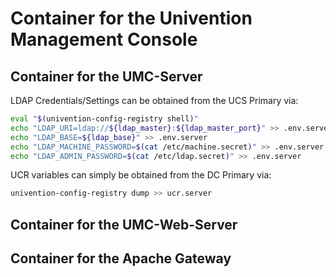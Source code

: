 
# Container for the Univention Management Console

## Container for the UMC-Server

LDAP Credentials/Settings can be obtained from the UCS Primary via:
```bash
eval "$(univention-config-registry shell)"
echo "LDAP_URI=ldap://${ldap_master}:${ldap_master_port}" >> .env.server
echo "LDAP_BASE=${ldap_base}" >> .env.server
echo "LDAP_MACHINE_PASSWORD=$(cat /etc/machine.secret)" >> .env.server
echo "LDAP_ADMIN_PASSWORD=$(cat /etc/ldap.secret)" >> .env.server
```

UCR variables can simply be obtained from the DC Primary via:

```bash
univention-config-registry dump >> ucr.server
```

## Container for the UMC-Web-Server

## Container for the Apache Gateway
